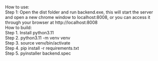 How to use:\
Step 1: Open the dist folder and run backend.exe, this will start the server and open a new chrome window to localhost:8008, or you can access it through your browser at http://localhost:8008\
How to build:\
Step 1. Install python3.11\
Step 2. python3.11 -m venv venv\
Step 3. source venv/bin/activate\
Step 4. pip install -r requirements.txt\
Step 5. pyinstaller backend.spec 